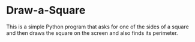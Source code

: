 # Draw-a-Square
This is a simple Python program that asks for one of the sides of a square and then draws the square on the screen and also finds its perimeter.
